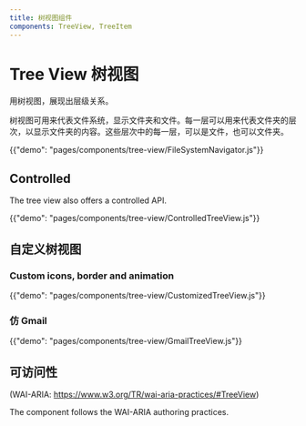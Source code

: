 ```yaml
---
title: 树视图组件
components: TreeView, TreeItem
---
```


# Tree View 树视图

<p class="description">用树视图，展现出层级关系。</p>

树视图可用来代表文件系统，显示文件夹和文件。每一层可以用来代表文件夹的层次，以显示文件夹的内容。这些层次中的每一层，可以是文件，也可以文件夹。

{{"demo": "pages/components/tree-view/FileSystemNavigator.js"}}

## Controlled

The tree view also offers a controlled API.

{{"demo": "pages/components/tree-view/ControlledTreeView.js"}}

## 自定义树视图

### Custom icons, border and animation

{{"demo": "pages/components/tree-view/CustomizedTreeView.js"}}

### 仿 Gmail

{{"demo": "pages/components/tree-view/GmailTreeView.js"}}

## 可访问性

(WAI-ARIA: https://www.w3.org/TR/wai-aria-practices/#TreeView)

The component follows the WAI-ARIA authoring practices.
